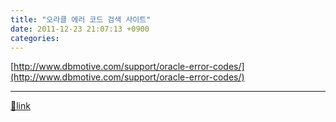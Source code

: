 ```yaml
---
title: "오라클 에러 코드 검색 사이트"
date: 2011-12-23 21:07:13 +0900
categories: 
---
```

  

[http://www.dbmotive.com/support/oracle-error-codes/](http://www.dbmotive.com/support/oracle-error-codes/)

  ***
[🔗link](http://www.mins01.com/mh/tech/read/748)
